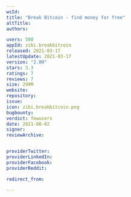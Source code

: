 ```yaml
---
wsId: 
title: "Break Bitcoin - find money for free"
altTitle: 
authors:

users: 500
appId: zibi.breakbitcoin
released: 2021-03-17
latestUpdate: 2021-03-17
version: "2.00"
stars: 3.3
ratings: 7
reviews: 7
size: 299M
website: 
repository: 
issue: 
icon: zibi.breakbitcoin.png
bugbounty: 
verdict: fewusers
date: 2021-08-02
signer: 
reviewArchive:


providerTwitter: 
providerLinkedIn: 
providerFacebook: 
providerReddit: 

redirect_from:

---
```



